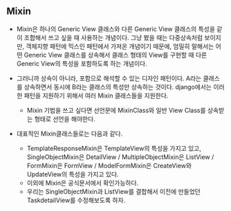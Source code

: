 ## Mixin
- Mixin은 하나의 Generic View 클래스와 다른 Generic View 클래스의 특성을 같이 조합해서 쓰고 싶을 때 사용하는 개념이다. 그냥 봤을 때는 다중상속처럼 보이지만, 객체지향 패턴에 믹스인 패턴에서 가져온 개념이기
  때문에, 엄밀히 말해서는 어떤 Generic View 클래스를 상속해서 클래스 형태의 View를 구현할 때 다른 Generic View의 특성을 포함하도록 하는 개념이다.
- 그러니까 상속이 아니라, 포함으로 해석할 수 있는 디자인 패턴이다. A라는 클래스를 상속하면서 동시에 B라는 클래스의 특성만 상속하는 것이다. django에서는 이러한 패턴을 지원하기 위해서 여러 Mixin 클래스들을 지원한다.
  - Mixin 기법을 쓰고 싶다면 선언문에 MixinClass와 일반 View Class를 상속받는 형태로 선언을 해야한다.

- 대표적인 Mixin클래스들로는 다음과 같다.
  - TemplateResponseMixin은 TemplateView의 특성을 가지고 있고, SingleObjectMixin은 DetailView / MultipleObjectMixin은 ListView / FormMixin은 FormView / ModelFormMixin은 CreateView와 UpdateView의 특성을 가지고 있다.
  - 이외에 Mixin은 공식문서에서 확인가능하다.
  - 우리는 SingleObjectMixin과 ListView를 결합해서 이전에 만들었던 TaskdetailView를 수정해보도록 하자.
